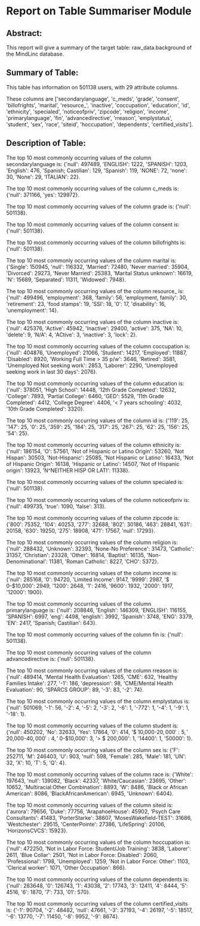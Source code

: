 

# Report on Table Summariser Module

## Abstract: 
This report will give a summary of the target table: raw_data.background of the MindLinc database.

## Summary of Table:

This table has information on 501138 users, with 29 attribute columns. 

These columns are ['secondarylanguage', 'c_meds', 'grade', 'consent', 'billofrights', 'marital', 'resource_', 'inactive', 'coccupation', 'education', 'id', 'ethnicity', 'specialed', 'noticeofpriv', 'zipcode', 'religion', 'income', 'primarylanguage', 'fin', 'advancedirective', 'rreason', 'emplystatus', 'student', 'sex', 'race', 'siteid', 'hoccupation', 'dependents', 'certified_visits'].

## Description of Table:
        
The top 10 most commonly occurring values of the column secondarylanguage is: 
{'null': 497489, 'ENGLISH': 1222, 'SPANISH': 1203, 'English': 476, 'Spanish; Castilian': 129, 'Spanish': 119, 'NONE': 72, 'none': 30, 'None': 29, 'ITALIAN': 22}.
        
The top 10 most commonly occurring values of the column c_meds is: 
{'null': 371166, 'yes': 129972}.
        
The top 10 most commonly occurring values of the column grade is: 
{'null': 501138}.
        
The top 10 most commonly occurring values of the column consent is: 
{'null': 501138}.
        
The top 10 most commonly occurring values of the column billofrights is: 
{'null': 501138}.
        
The top 10 most commonly occurring values of the column marital is: 
{'Single': 150945, 'null': 116332, 'Married': 72480, 'Never married': 35904, 'Divorced': 29273, 'Never Married': 25383, 'Marital Status unknown': 16619, 'N': 15689, 'Separated': 11311, 'Widowed': 7948}.
        
The top 10 most commonly occurring values of the column resource_ is: 
{'null': 499496, 'employment': 368, 'family': 56, 'employment, family': 30, 'retirement': 23, 'food stamps': 19, 'SSI': 18, '0': 17, 'disability': 16, 'unemployment': 14}.
        
The top 10 most commonly occurring values of the column inactive is: 
{'null': 425376, 'Active': 45942, 'Inactive': 29400, 'active': 375, 'NA': 10, 'delete': 9, 'N/A': 4, 'ACtive': 3, 'inactive': 3, 'lock': 2}.
        
The top 10 most commonly occurring values of the column coccupation is: 
{'null': 404876, 'Unemployed': 21066, 'Student': 14217, 'Employed': 11887, 'Disabled': 8920, 'Working Full Time > 35 p/w': 3646, 'Retired': 3581, 'Unemployed Not seeking work': 2853, 'Laborer': 2290, 'Unemployed seeking work in last 30 days': 2076}.
        
The top 10 most commonly occurring values of the column education is: 
{'null': 378051, 'High School': 14448, '12th Grade Completed': 12632, 'College': 7893, 'Partial College': 6460, 'GED': 5529, '11th Grade Completed': 4412, 'College Degree': 4406, '< 7 years schooling': 4032, '10th Grade Completed': 3320}.
        
The top 10 most commonly occurring values of the column id is: 
{'119': 25, '147': 25, '0': 25, '359': 25, '184': 25, '317': 25, '267': 25, '62': 25, '156': 25, '54': 25}.
        
The top 10 most commonly occurring values of the column ethnicity is: 
{'null': 186154, 'O': 57561, 'Not of Hispanic or Latino Origin': 53260, 'Not Hispan': 30503, 'Not-Hispanic': 25085, 'Not Hispanic or Latino': 16433, 'Not of Hispanic Origin': 16138, 'Hispanic or Latino': 14507, 'Not of Hispanic origin': 13923, 'N^NEITHER HISP OR LATI': 11338}.
        
The top 10 most commonly occurring values of the column specialed is: 
{'null': 501138}.
        
The top 10 most commonly occurring values of the column noticeofpriv is: 
{'null': 499735, 'true': 1090, 'false': 313}.
        
The top 10 most commonly occurring values of the column zipcode is: 
{'800': 75352, '104': 40253, '277': 32688, '802': 30186, '463': 28841, '631': 20158, '630': 19250, '275': 18908, '471': 17567, 'null': 17293}.
        
The top 10 most commonly occurring values of the column religion is: 
{'null': 288432, 'Unknown': 32393, 'None-No Preference': 31473, 'Catholic': 31357, 'Christian': 23328, 'Other': 16814, 'Baptist': 16135, 'Non-Denominational': 11381, 'Roman Catholic': 8227, 'CHO': 5372}.
        
The top 10 most commonly occurring values of the column income is: 
{'null': 285168, '0': 94720, 'Limited Income': 9147, '9999': 2987, '$ 0-$10,000': 2949, '1200': 2648, '1': 2416, '9600': 1932, '2000': 1917, '12000': 1900}.
        
The top 10 most commonly occurring values of the column primarylanguage is: 
{'null': 208846, 'English': 146309, 'ENGLISH': 116155, 'SPANISH': 6997, 'eng': 4498, 'english': 3992, 'Spanish': 3748, 'ENG': 3379, 'EN': 2417, 'Spanish; Castilian': 643}.
        
The top 10 most commonly occurring values of the column fin is: 
{'null': 501138}.
        
The top 10 most commonly occurring values of the column advancedirective is: 
{'null': 501138}.
        
The top 10 most commonly occurring values of the column rreason is: 
{'null': 489414, 'Mental Health Evaluation': 1265, 'CME': 632, 'Healthy Families Intake': 277, '-1': 186, 'depression': 98, 'CME/Mental Health Evaluation': 90, 'SPARCS GROUP': 89, '-3': 83, '-2': 74}.
        
The top 10 most commonly occurring values of the column emplystatus is: 
{'null': 501069, '-1': 56, '-2': 4, '-5': 2, '-3': 2, '-6': 1, '-772': 1, '-4': 1, '-9': 1, '-18': 1}.
        
The top 10 most commonly occurring values of the column student is: 
{'null': 450202, 'No': 32633, 'Yes': 17864, '0': 414, '$ 10,000-$20,000': 5, '$ 20,000-$40,000': 4, '$ 0-$10,000': 3, '> $ 200,000': 1, '14400': 1, '50000': 1}.
        
The top 10 most commonly occurring values of the column sex is: 
{'F': 252711, 'M': 246403, 'U': 903, 'null': 598, 'Female': 285, 'Male': 181, 'UN': 32, 'X': 10, 'T': 5, 'Q': 4}.
        
The top 10 most commonly occurring values of the column race is: 
{'White': 197643, 'null': 139082, 'Black': 42337, 'White/Caucasian': 23695, 'Other': 10652, 'Multiracial:Other Combination': 8893, 'W': 8486, 'Black or African  American': 8086, 'BlackAfricanAmerican': 6945, 'Unknown': 6404}.
        
The top 10 most commonly occurring values of the column siteid is: 
{'aurora': 79656, 'Duke': 77756, 'ArapahoeHouse': 45902, 'Psych Care Consultants': 41483, 'PorterStarke': 38607, 'MosesWakefield-TEST': 31686, 'Westchester': 29515, 'CenterPointe': 27386, 'LifeSpring': 20106, 'HorizonsCVCS': 15923}.
        
The top 10 most commonly occurring values of the column hoccupation is: 
{'null': 472250, 'Not in Labor Force: Student/Job Training': 3838, 'Laborer': 2611, 'Blue Collar': 2501, 'Not in Labor Force: Disabled': 2060, 'Professional': 1798, 'Unemployed': 1259, 'Not in Labor Force: Other': 1103, 'Clerical worker': 1071, 'Other Occupation': 866}.
        
The top 10 most commonly occurring values of the column dependents is: 
{'null': 283648, '0': 126743, '1': 43038, '2': 17743, '3': 12411, '4': 8444, '5': 4516, '6': 1870, '7': 733, '01': 570}.
        
The top 10 most commonly occurring values of the column certified_visits is: 
{'-1': 90704, '-2': 48482, 'null': 47661, '-3': 37193, '-4': 26197, '-5': 18517, '-6': 13770, '-7': 11450, '-8': 9952, '-9': 8674}.
        